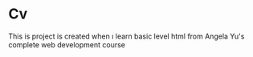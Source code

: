 # Cv
This is project is created when ı learn basic level html from Angela Yu's  complete web development course
